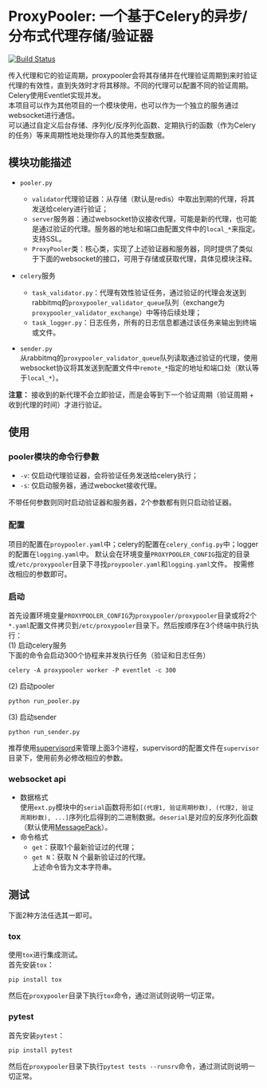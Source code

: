 # ProxyPooler: 一个基于Celery的异步/分布式代理存储/验证器
[![Build Status](https://travis-ci.org/arrti/proxypooler.svg?branch=master)](https://travis-ci.org/arrti/proxypooler)

传入代理和它的验证周期，proxypooler会将其存储并在代理验证周期到来时验证代理的有效性，直到失效时才将其移除。不同的代理可以配置不同的验证周期。 Celery使用Eventlet实现并发。   
本项目可以作为其他项目的一个模块使用，也可以作为一个独立的服务通过websocket进行通信。    
可以通过自定义后台存储、序列化/反序列化函数、定期执行的函数（作为Celery的任务）等来周期性地处理你存入的其他类型数据。


## 模块功能描述
* `pooler.py`
  * `validator`代理验证器：从存储（默认是redis）中取出到期的代理，将其发送给celery进行验证；
  * `server`服务器：通过websocket协议接收代理，可能是新的代理，也可能是通过验证的代理。服务器的地址和端口由配置文件中的`local_*`来指定。支持SSL。
  * `ProxyPooler`类：核心类，实现了上述验证器和服务器，同时提供了类似于下面的websocket的接口，可用于存储或获取代理，具体见模块注释。

* `celery`服务  
  * `task_validator.py`：代理有效性验证任务，通过验证的代理会发送到rabbitmq的`proxypooler_validator_queue`队列（exchange为`proxypooler_validator_exchange`）中等待后续处理；
  * `task_logger.py`：日志任务，所有的日志信息都通过该任务来输出到终端或文件。
  
* `sender.py`  
从rabbitmq的`proxypooler_validator_queue`队列读取通过验证的代理，使用websocket协议将其发送到配置文件中`remote_*`指定的地址和端口处（默认等于`local_*`）。

**注意：** 接收到的新代理不会立即验证，而是会等到下一个验证周期（验证周期 + 收到代理的时间）才进行验证。


## 使用

### pooler模块的命令行參數
* `-v`:  仅启动代理验证器，会将验证任务发送给celery执行；
* `-s`:  仅启动服务器，通过webocket接收代理。

不带任何参数则同时启动验证器和服务器，2个参数都有则只启动验证器。

### 配置
项目的配置在`proypooler.yaml`中；celery的配置在`celery_config.py`中；logger的配置在`logging.yaml`中。
默认会在环境变量`PROXYPOOLER_CONFIG`指定的目录或`/etc/proxypooler`目录下寻找`proypooler.yaml`和`logging.yaml`文件。
按需修改相应的参数即可。

### 启动
首先设置环境变量`PROXYPOOLER_CONFIG`为`proxypooler/proxypooler`目录或将2个`*.yaml`配置文件拷贝到`/etc/proxypooler`目录下。然后按顺序在3个终端中执行执行：  
(1) 启动celery服务  
下面的命令会启动300个协程来并发执行任务（验证和日志任务）
```
celery -A proxypooler worker -P eventlet -c 300
```
(2) 启动pooler
```
python run_pooler.py
```
(3) 启动sender
```
python run_sender.py
```

推荐使用[supervisord](http://supervisord.org/)来管理上面3个进程，supervisord的配置文件在`supervisor`目录下，使用前务必修改相应的参数。  

### websocket api
* 数据格式  
使用`ext.py`模块中的`serial`函数将形如`[(代理1, 验证周期秒数), (代理2, 验证周期秒数), ...]`序列化后得到的二进制数据。`deserial`是对应的反序列化函数（默认使用[MessagePack](http://msgpack.org/)）。
* 命令格式
  * `get`：获取1个最新验证过的代理；
  * `get N`：获取 N 个最新验证过的代理。    
上述命令皆为文本字符串。


## 测试
下面2种方法任选其一即可。
### tox
使用`tox`进行集成测试。  
首先安装`tox`：
```
pip install tox
```
然后在`proxypooler`目录下执行`tox`命令，通过测试则说明一切正常。


### pytest
首先安装`pytest`：
```
pip install pytest
```
然后在`proxypooler`目录下执行`pytest tests --runsrv`命令，通过测试则说明一切正常。
